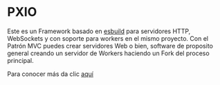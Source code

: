 # PXIO

Este es un Framework basado en [esbuild](https://esbuild.github.io/) para servidores HTTP, WebSockets y con soporte para workers en el mismo proyecto. Con el Patrón MVC puedes crear servidores Web o bien, software de proposito general creando un servidor de Workers haciendo un Fork del proceso principal.

Para conocer más da clic [aquí](https://github.com/RodrigoCid95/PXIO/wiki)